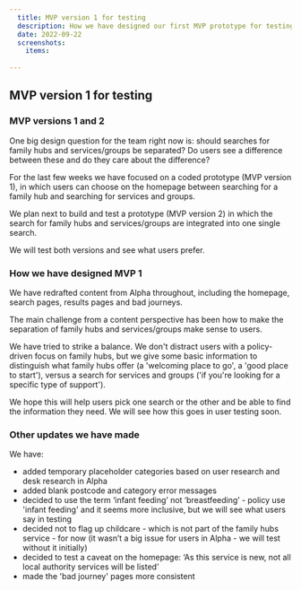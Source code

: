 ```yaml
---
  title: MVP version 1 for testing
  description: How we have designed our first MVP prototype for testing.
  date: 2022-09-22
  screenshots:
    items:
     
---
```


## MVP version 1 for testing

### MVP versions 1 and 2

One big design question for the team right now is: should searches for family hubs and services/groups be separated? Do users see a difference between these and do they care about the difference? 

For the last few weeks we have focused on a coded prototype (MVP version 1), in which users can choose on the homepage between searching for a family hub and searching for services and groups.

We plan next to build and test a prototype (MVP version 2) in which the search for family hubs and services/groups are integrated into one single search.

We will test both versions and see what users prefer.

### How we have designed MVP 1

We have redrafted content from Alpha throughout, including the homepage, search pages, results pages and bad journeys. 

The main challenge from a content perspective has been how to make the separation of family hubs and services/groups make sense to users. 

We have tried to strike a balance. We don't distract users with a policy-driven focus on family hubs, but we give some basic information to distinguish what family hubs offer (a 'welcoming place to go', a 'good place to start'), versus a search for services and groups ('if you're looking for a specific type of support'). 

We hope this will help users pick one search or the other and be able to find the information they need. We will see how this goes in user testing soon.

### Other updates we have made

We have:

* added temporary placeholder categories based on user research and desk research in Alpha
*	added blank postcode and category error messages
*	decided to use the term ‘infant feeding’ not ‘breastfeeding’ - policy use 'infant feeding' and it seems more inclusive, but we will see what users say in testing
* decided not to flag up childcare - which is not part of the family hubs service - for now (it wasn’t a big issue for users in Alpha - we will test without it initially)
* decided to test a caveat on the homepage: ‘As this service is new, not all local authority services will be listed’
* made the 'bad journey' pages more consistent








